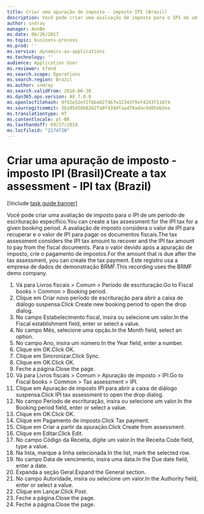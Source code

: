 ```yaml
---
title: Criar uma apuração de imposto - imposto IPI (Brasil)
description: Você pode criar uma avaliação de imposto para o IPI de um período de escrituração específico.
author: sndray
manager: AnnBe
ms.date: 06/26/2017
ms.topic: business-process
ms.prod: ''
ms.service: dynamics-ax-applications
ms.technology: ''
audience: Application User
ms.reviewer: kfend
ms.search.scope: Operations
ms.search.region: Brazil
ms.author: sndray
ms.search.validFrom: 2016-06-30
ms.dyn365.ops.version: AX 7.0.0
ms.openlocfilehash: 9f92e52ef2fbba027467e32343f9ef42d3f118f4
ms.sourcegitcommit: 3ba95d50b8262fa0f43d4faad76adac4d05eb3ea
ms.translationtype: HT
ms.contentlocale: pt-BR
ms.lasthandoff: 09/27/2019
ms.locfileid: "2174720"
---
```

# <a name="create-a-tax-assessment---ipi-tax-brazil"></a><span data-ttu-id="77eca-103">Criar uma apuração de imposto - imposto IPI (Brasil)</span><span class="sxs-lookup"><span data-stu-id="77eca-103">Create a tax assessment - IPI tax (Brazil)</span></span>

[!include [task guide banner](../../includes/task-guide-banner.md)]

<span data-ttu-id="77eca-104">Você pode criar uma avaliação de imposto para o IPI de um período de escrituração específico.</span><span class="sxs-lookup"><span data-stu-id="77eca-104">You can create a tax assessment for the IPI tax for a given booking period.</span></span> <span data-ttu-id="77eca-105">A avaliação de imposto considera o valor de IPI para recuperar e o valor de IPI para pagar os documentos fiscais.</span><span class="sxs-lookup"><span data-stu-id="77eca-105">The tax assessment considers the IPI tax amount to recover and the IPI tax amount to pay from the fiscal documents.</span></span> <span data-ttu-id="77eca-106">Para o valor devido após a apuração de imposto, crie o pagamento de impostos.</span><span class="sxs-lookup"><span data-stu-id="77eca-106">For the amount that is due after the tax assessment, you can create the tax payment.</span></span> <span data-ttu-id="77eca-107">Este registro usa a empresa de dados de demonstração BRMF.</span><span class="sxs-lookup"><span data-stu-id="77eca-107">This recording uses the BRMF demo company.</span></span>

1. <span data-ttu-id="77eca-108">Vá para Livros fiscais > Comum > Período de escrituração.</span><span class="sxs-lookup"><span data-stu-id="77eca-108">Go to Fiscal books > Common > Booking period.</span></span>
2. <span data-ttu-id="77eca-109">Clique em Criar novo período de escrituração para abrir a caixa de diálogo suspensa.</span><span class="sxs-lookup"><span data-stu-id="77eca-109">Click Create new booking period to open the drop dialog.</span></span>
3. <span data-ttu-id="77eca-110">No campo Estabelecimento fiscal, insira ou selecione um valor.</span><span class="sxs-lookup"><span data-stu-id="77eca-110">In the Fiscal establishment field, enter or select a value.</span></span>
4. <span data-ttu-id="77eca-111">No campo Mês, selecione uma opção.</span><span class="sxs-lookup"><span data-stu-id="77eca-111">In the Month field, select an option.</span></span>
5. <span data-ttu-id="77eca-112">No campo Ano, insira um número.</span><span class="sxs-lookup"><span data-stu-id="77eca-112">In the Year field, enter a number.</span></span>
6. <span data-ttu-id="77eca-113">Clique em OK.</span><span class="sxs-lookup"><span data-stu-id="77eca-113">Click OK.</span></span>
7. <span data-ttu-id="77eca-114">Clique em Sincronizar.</span><span class="sxs-lookup"><span data-stu-id="77eca-114">Click Sync.</span></span>
8. <span data-ttu-id="77eca-115">Clique em OK.</span><span class="sxs-lookup"><span data-stu-id="77eca-115">Click OK.</span></span>
9. <span data-ttu-id="77eca-116">Feche a página.</span><span class="sxs-lookup"><span data-stu-id="77eca-116">Close the page.</span></span>
10. <span data-ttu-id="77eca-117">Vá para Livros fiscais > Comum > Apuração de imposto > IPI.</span><span class="sxs-lookup"><span data-stu-id="77eca-117">Go to Fiscal books > Common > Tax assessment > IPI.</span></span>
11. <span data-ttu-id="77eca-118">Clique em Apuração de imposto IPI para abrir a caixa de diálogo suspensa.</span><span class="sxs-lookup"><span data-stu-id="77eca-118">Click IPI tax assessment to open the drop dialog.</span></span>
12. <span data-ttu-id="77eca-119">No campo Período de escrituração, insira ou selecione um valor.</span><span class="sxs-lookup"><span data-stu-id="77eca-119">In the Booking period field, enter or select a value.</span></span>
13. <span data-ttu-id="77eca-120">Clique em OK.</span><span class="sxs-lookup"><span data-stu-id="77eca-120">Click OK.</span></span>
14. <span data-ttu-id="77eca-121">Clique em Pagamento de imposto.</span><span class="sxs-lookup"><span data-stu-id="77eca-121">Click Tax payment.</span></span>
15. <span data-ttu-id="77eca-122">Clique em Criar a partir da apuração.</span><span class="sxs-lookup"><span data-stu-id="77eca-122">Click Create from assessment.</span></span>
16. <span data-ttu-id="77eca-123">Clique em Editar.</span><span class="sxs-lookup"><span data-stu-id="77eca-123">Click Edit.</span></span>
17. <span data-ttu-id="77eca-124">No campo Código da Receita, digite um valor.</span><span class="sxs-lookup"><span data-stu-id="77eca-124">In the Receita Code field, type a value.</span></span>
18. <span data-ttu-id="77eca-125">Na lista, marque a linha selecionada.</span><span class="sxs-lookup"><span data-stu-id="77eca-125">In the list, mark the selected row.</span></span>
19. <span data-ttu-id="77eca-126">No campo Data de vencimento, insira uma data.</span><span class="sxs-lookup"><span data-stu-id="77eca-126">In the Due date field, enter a date.</span></span>
20. <span data-ttu-id="77eca-127">Expanda a seção Geral.</span><span class="sxs-lookup"><span data-stu-id="77eca-127">Expand the General section.</span></span>
21. <span data-ttu-id="77eca-128">No campo Autoridade, insira ou selecione um valor.</span><span class="sxs-lookup"><span data-stu-id="77eca-128">In the Authority field, enter or select a value.</span></span>
22. <span data-ttu-id="77eca-129">Clique em Lançar.</span><span class="sxs-lookup"><span data-stu-id="77eca-129">Click Post.</span></span>
23. <span data-ttu-id="77eca-130">Feche a página.</span><span class="sxs-lookup"><span data-stu-id="77eca-130">Close the page.</span></span>
24. <span data-ttu-id="77eca-131">Feche a página.</span><span class="sxs-lookup"><span data-stu-id="77eca-131">Close the page.</span></span>

